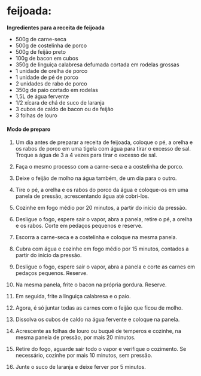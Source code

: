 # feijoada:

**Ingredientes para a receita de feijoada**

- 500g de carne-seca
- 500g de costelinha de porco
- 500g de feijão preto
- 100g de bacon em cubos
- 350g de linguiça calabresa defumada cortada em rodelas grossas
- 1 unidade de orelha de porco
- 1 unidade de pé de porco
- 2 unidades de rabo de porco
- 350g de paio cortado em rodelas
- 1,5L de água fervente
- 1/2 xícara de chá de suco de laranja
- 3 cubos de caldo de bacon ou de feijão
- 3 folhas de louro

#### Modo de preparo

1) Um dia antes de preparar a receita de feijoada, coloque o pé, a orelha e os rabos de porco em uma tigela com água para tirar o excesso de sal. Troque a água de 3 a 4 vezes para tirar o excesso de sal. 

2) Faça o mesmo processo com a carne-seca e a costelinha de porco.

3) Deixe o feijão de molho na água também, de um dia para o outro.

4) Tire o pé, a orelha e os rabos do porco da água e coloque-os em uma panela de pressão, acrescentando água até cobri-los.

5) Cozinhe em fogo médio por 20 minutos, a partir do início da pressão.

6) Desligue o fogo, espere sair o vapor, abra a panela, retire o pé, a orelha e os rabos. Corte em pedaços pequenos e reserve.

7) Escorra a carne-seca e a costelinha e coloque na mesma panela.

8) Cubra com água e cozinhe em fogo médio por 15 minutos, contados a partir do início da pressão.

9) Desligue o fogo, espere sair o vapor, abra a panela e corte as carnes em pedaços pequenos. Reserve.

10) Na mesma panela, frite o bacon na própria gordura. Reserve.

11) Em seguida, frite a linguiça calabresa e o paio.

12) Agora, é só juntar todas as carnes com o feijão que ficou de molho.

13) Dissolva os cubos de caldo na água fervente e coloque na panela.

14) Acrescente as folhas de louro ou buquê de temperos e cozinhe, na mesma panela de pressão, por mais 20 minutos.

15) Retire do fogo, aguarde sair todo o vapor e verifique o cozimento. Se necessário, cozinhe por mais 10 minutos, sem pressão.

16) Junte o suco de laranja e deixe ferver por 5 minutos.